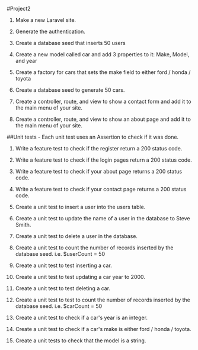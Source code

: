 #Project2
1.  Make a new Laravel site. 

2.  Generate the authentication.

3.  Create a database seed that inserts 50 users 

4.  Create a new model called car and add 3 properties to it: Make, Model, and year

5.  Create a factory for cars that sets the make field to either ford / honda / toyota

6.  Create a database seed to generate 50 cars.

7.  Create a controller, route, and view to show a contact form and add it to the main menu of your site.

8.  Create a controller, route, and view to show an about page and add it to the main menu of your site.

##Unit tests - Each unit test uses an Assertion to check if it was done.

1.  Write a feature test to check if the register return a 200 status code.

2.  Write a feature test to check if the login pages return a 200 status code.

3.  Write a feature test to check if your about page returns a 200 status code.

4.  Write a feature test to check if your contact page returns a 200 status code.

5.  Create a unit test to insert a user into the users table.

6.  Create a unit test to update the name of a user in the database to Steve Smith.

7.  Create a unit test to delete a user in the database.

8.  Create a unit test to count the number of records inserted by the database seed.  i.e. $userCount = 50

9.  Create a unit test to test inserting a car.

10.  Create a unit test to test updating a car year to 2000.

11. Create a unit test to test deleting a car.

12.  Create a unit test to test to count the number of records inserted by the database seed.  i.e. $carCount = 50

13.   Create a unit test to check if a car's year is an integer.

14.  Create a unit test to check if a car's make is either ford / honda / toyota.

15.  Create a unit tests to check that the model is a string.